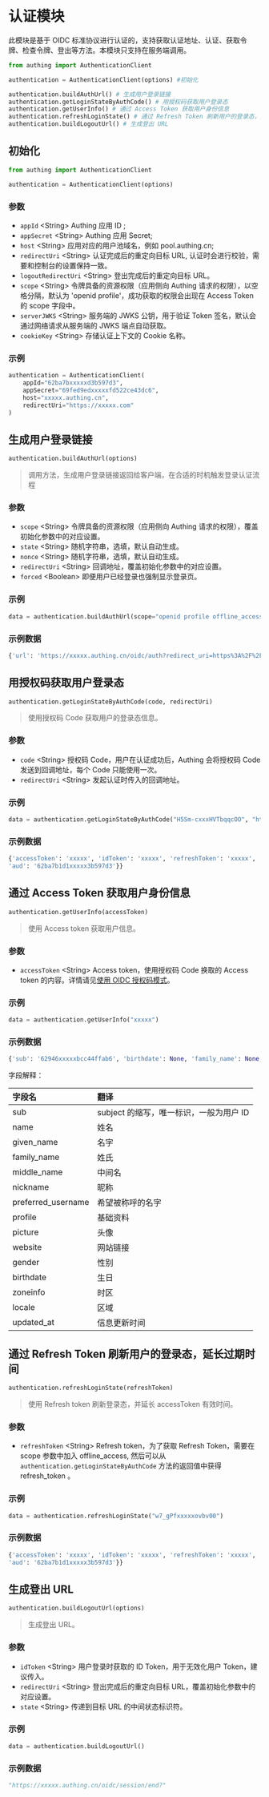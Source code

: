 # 认证模块

此模块是基于 OIDC 标准协议进行认证的，支持获取认证地址、认证、获取令牌、检查令牌、登出等方法。本模块只支持在服务端调用。

```python
from authing import AuthenticationClient

authentication = AuthenticationClient(options) #初始化

authentication.buildAuthUrl() # 生成用户登录链接
authentication.getLoginStateByAuthCode() # 用授权码获取用户登录态
authentication.getUserInfo() # 通过 Access Token 获取用户身份信息
authentication.refreshLoginState() # 通过 Refresh Token 刷新用户的登录态，延长过期时间
authentication.buildLogoutUrl() # 生成登出 URL
```

## 初始化

```python
from authing import AuthenticationClient

authentication = AuthenticationClient(options)
```

### 参数

- `appId` \<String\> Authing 应用 ID ;
- `appSecret` \<String\> Authing 应用 Secret;
- `host` \<String\> 应用对应的用户池域名，例如 pool.authing.cn;
- `redirectUri` \<String\> 认证完成后的重定向目标 URL, 认证时会进行校验，需要和控制台的设置保持一致。
- `logoutRedirectUri` \<String\> 登出完成后的重定向目标 URL。
- `scope` \<String\> 令牌具备的资源权限（应用侧向 Authing 请求的权限），以空格分隔，默认为 'openid profile'，成功获取的权限会出现在 Access Token 的 scope 字段中。
- `serverJWKS` \<String\> 服务端的 JWKS 公钥，用于验证 Token 签名，默认会通过网络请求从服务端的 JWKS 端点自动获取。
- `cookieKey` \<String\> 存储认证上下文的 Cookie 名称。

### 示例

```python
authentication = AuthenticationClient(
    appId="62ba7bxxxxxd3b597d3",
    appSecret="69fed9edxxxxxfd522ce43dc6",
    host="xxxxx.authing.cn",
    redirectUri="https://xxxxx.com"
)
```

## 生成用户登录链接

```python
authentication.buildAuthUrl(options)
```

> 调用方法，生成用户登录链接返回给客户端，在合适的时机触发登录认证流程

### 参数

- `scope` \<String\> 令牌具备的资源权限（应用侧向 Authing 请求的权限），覆盖初始化参数中的对应设置。
- `state` \<String\> 随机字符串，选填，默认自动生成。
- `nonce` \<String\> 随机字符串，选填，默认自动生成。
- `redirectUri` \<String\> 回调地址，覆盖初始化参数中的对应设置。
- `forced` \<Boolean\> 即便用户已经登录也强制显示登录页。

### 示例

```python
data = authentication.buildAuthUrl(scope="openid profile offline_access")
```

### 示例数据

```python
{'url': 'https://xxxxx.authing.cn/oidc/auth?redirect_uri=https%3A%2F%2Fxxxxx.com&response_mode=query&response_type=code&client_id=62ba7b1dxxxxx597d3&scope=openid+profile+offline_access&state=7XKduDqxxxxxgjck3&nonce=NqlxxxxxZfJxVTU&prompt=consent', 'state': '7XKduDqxxxxxgjck3', 'nonce': 'NqlxxxxxZfJxVTU'}
```

## 用授权码获取用户登录态

```python
authentication.getLoginStateByAuthCode(code, redirectUri)
```

> 使用授权码 Code 获取用户的登录态信息。

### 参数

- `code` \<String\> 授权码 Code，用户在认证成功后，Authing 会将授权码 Code 发送到回调地址，每个 Code 只能使用一次。
- `redirectUri` \<String\> 发起认证时传入的回调地址。

### 示例

```python
data = authentication.getLoginStateByAuthCode("H5Sm-cxxxHVTbqqcOO", "https://xxx.com")
```

### 示例数据

```python
{'accessToken': 'xxxxx', 'idToken': 'xxxxx', 'refreshToken': 'xxxxx', 'expireAt': 1209600, 'parsedIDToken': {'sub': '62946eexxxxx4ffab6', 'birthdate': None, 'family_name': None, 'gender': 'M', 'given_name': None, 'locale': None, 'middle_name': None, 'name': 'xxxxx', 'nickname': 'xxxxx', 'picture': 'https://i2.hdslb.com/bfs/face/xxxxxa411f5e5c7d3e9d366a.jpg@100Q.webp', 'preferred_username': None, 'profile': None, 'updated_at': '2022-06-30T06:24:28.934Z', 'website': None, 'zoneinfo': None, 'nonce': 'NqlL4bxxxxxfJxVTU', 'at_hash': 'AsSMPrxxxxxb1OXcg', 'aud': '62ba7b1dxxxxx3b597d3', 'exp': 1657780627, 'iat': 1656571027, 'iss': 'https://xxxxx.authing.cn/oidc'}, 'parsedAccessToken': {'jti': 'mYDDY27xxxxx9nSy0', 'sub': '62946ee413xxxxx44ffab6', 'iat': 1656571027, 'exp': 1657780627, 'scope': 'openid offline_access profile', 'iss': 'https://xxxxx.authing.cn/oidc',
'aud': '62ba7b1d1xxxxx3b597d3'}}
```

## 通过 Access Token 获取用户身份信息

```python
authentication.getUserInfo(accessToken)
```

> 使用 Access token 获取用户信息。

### 参数

- `accessToken` \<String\> Access token，使用授权码 Code 换取的 Access token 的内容。详情请见[使用 OIDC 授权码模式](/federation/oidc/authorization-code/)。

### 示例

```python
data = authentication.getUserInfo("xxxxx")
```

### 示例数据

```python
{'sub': '62946xxxxxbcc44ffab6', 'birthdate': None, 'family_name': None, 'gender': 'M', 'given_name': None, 'locale': None, 'middle_name': None, 'name': 'xxxxx', 'nickname': 'xxxxx', 'picture': 'https://i2.hdslb.com/bfs/face/1f3fxxxxx05a411f5e5c7d3e9d366a.jpg@100Q.webp', 'preferred_username': None, 'profile': None, 'updated_at': '2022-06-30T06:24:28.934Z', 'website': None, 'zoneinfo': None}
```

字段解释：

| 字段名             | 翻译                                    |
| :----------------- | :-------------------------------------- |
| sub                | subject 的缩写，唯一标识，一般为用户 ID |
| name               | 姓名                                    |
| given_name         | 名字                                    |
| family_name        | 姓氏                                    |
| middle_name        | 中间名                                  |
| nickname           | 昵称                                    |
| preferred_username | 希望被称呼的名字                        |
| profile            | 基础资料                                |
| picture            | 头像                                    |
| website            | 网站链接                                |
| gender             | 性别                                    |
| birthdate          | 生日                                    |
| zoneinfo           | 时区                                    |
| locale             | 区域                                    |
| updated_at         | 信息更新时间                            |

## 通过 Refresh Token 刷新用户的登录态，延长过期时间

```python
authentication.refreshLoginState(refreshToken)
```

> 使用 Refresh token 刷新登录态，并延长 accessToken 有效时间。

### 参数

- `refreshToken` \<String\> Refresh token，为了获取 Refresh Token，需要在 scope 参数中加入 offline_access, 然后可以从 `authentication.getLoginStateByAuthCode` 方法的返回值中获得 refresh_token 。

### 示例

```python
data = authentication.refreshLoginState("w7_gPfxxxxxovbv00")
```

### 示例数据

```python
{'accessToken': 'xxxxx', 'idToken': 'xxxxx', 'refreshToken': 'xxxxx', 'expireAt': 1209600, 'parsedIDToken': {'sub': '62946eexxxxx4ffab6', 'birthdate': None, 'family_name': None, 'gender': 'M', 'given_name': None, 'locale': None, 'middle_name': None, 'name': 'xxxxx', 'nickname': 'xxxxx', 'picture': 'https://i2.hdslb.com/bfs/face/xxxxxa411f5e5c7d3e9d366a.jpg@100Q.webp', 'preferred_username': None, 'profile': None, 'updated_at': '2022-06-30T06:24:28.934Z', 'website': None, 'zoneinfo': None, 'nonce': 'NqlL4bxxxxxfJxVTU', 'at_hash': 'AsSMPrxxxxxb1OXcg', 'aud': '62ba7b1dxxxxx3b597d3', 'exp': 1657780627, 'iat': 1656571027, 'iss': 'https://xxxxx.authing.cn/oidc'}, 'parsedAccessToken': {'jti': 'mYDDY27xxxxx9nSy0', 'sub': '62946ee413xxxxx44ffab6', 'iat': 1656571027, 'exp': 1657780627, 'scope': 'openid offline_access profile', 'iss': 'https://xxxxx.authing.cn/oidc',
'aud': '62ba7b1d1xxxxx3b597d3'}}
```

## 生成登出 URL

```python
authentication.buildLogoutUrl(options)
```

> 生成登出 URL。

### 参数

- `idToken` \<String\> 用户登录时获取的 ID Token，用于无效化用户 Token，建议传入。
- `redirectUri` \<String\> 登出完成后的重定向目标 URL，覆盖初始化参数中的对应设置。
- `state` \<String\> 传递到目标 URL 的中间状态标识符。

### 示例

```python
data = authentication.buildLogoutUrl()
```

### 示例数据

```python
"https://xxxxx.authing.cn/oidc/session/end?"
```
